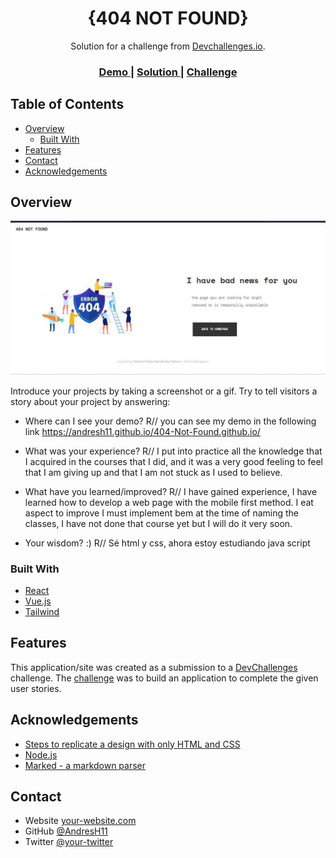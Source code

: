 <!-- Please update value in the {}  -->

<h1 align="center">{404 NOT FOUND}</h1>

<div align="center">
   Solution for a challenge from  <a href="http://devchallenges.io" target="_blank">Devchallenges.io</a>.
</div>

<div align="center">
  <h3>
    <a href="https://{your-demo-link.your-domain}">
      Demo
    </a>
    <span> | </span>
    <a href="https://{your-url-to-the-solution}">
      Solution
    </a>
    <span> | </span>
    <a href="https://devchallenges.io/challenges/wBunSb7FPrIepJZAg0sY">
      Challenge
    </a>
  </h3>
</div>

<!-- TABLE OF CONTENTS -->

## Table of Contents

- [Overview](#overview)
  - [Built With](#built-with)
- [Features](#features)
- [Contact](#contact)
- [Acknowledgements](#acknowledgements)

<!-- OVERVIEW -->

## Overview

![screenshot](/recursos/1d5b5414-c98d-4689-99a4-01c61a4bf2cb.jpeg)

Introduce your projects by taking a screenshot or a gif. Try to tell visitors a story about your project by answering:

- Where can I see your demo?
  R// you can see my demo in the following link https://andresh11.github.io/404-Not-Found.github.io/

- What was your experience?
  R// I put into practice all the knowledge that I acquired in the courses that I did, and it was a very good feeling to feel that I am giving up and that I am not stuck as I used to believe.

- What have you learned/improved?
  R// I have gained experience, I have learned how to develop a web page with the mobile first method. I eat aspect to improve I must implement bem at the time of naming the classes, I have not done that course yet but I will do it very soon.

- Your wisdom? :)
  R// Sé html y css, ahora estoy estudiando java script

### Built With

<!-- This section should list any major frameworks that you built your project using. Here are a few examples.-->

- [React](https://reactjs.org/)
- [Vue.js](https://vuejs.org/)
- [Tailwind](https://tailwindcss.com/)

## Features

<!-- List the features of your application or follow the template. Don't share the figma file here :) -->

This application/site was created as a submission to a [DevChallenges](https://devchallenges.io/challenges) challenge. The [challenge](https://devchallenges.io/challenges/wBunSb7FPrIepJZAg0sY) was to build an application to complete the given user stories.


## Acknowledgements

<!-- This section should list any articles or add-ons/plugins that helps you to complete the project. This is optional but it will help you in the future. For exmpale -->

- [Steps to replicate a design with only HTML and CSS](https://devchallenges-blogs.web.app/how-to-replicate-design/)
- [Node.js](https://nodejs.org/)
- [Marked - a markdown parser](https://github.com/chjj/marked)

## Contact

- Website [your-website.com](https://{your-web-site-link})
- GitHub [@AndresH11](https://github.com/AndresH11)
- Twitter [@your-twitter](https://{twitter.com/your-username})
